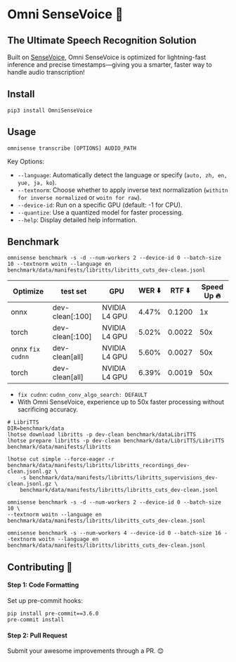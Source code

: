 # Omni SenseVoice 🚀

## The Ultimate Speech Recognition Solution

Built on [SenseVoice](https://github.com/FunAudioLLM/SenseVoice), Omni SenseVoice is optimized for lightning-fast inference and precise timestamps—giving you a smarter, faster way to handle audio transcription!

## Install

```
pip3 install OmniSenseVoice
```

## Usage

```
omnisense transcribe [OPTIONS] AUDIO_PATH
```

Key Options:

- `--language`: Automatically detect the language or specify (`auto, zh, en, yue, ja, ko`).
- `--textnorm`: Choose whether to apply inverse text normalization (`withitn for inverse normalized` or `woitn for raw`).
- `--device-id`: Run on a specific GPU (default: -1 for CPU).
- `--quantize`: Use a quantized model for faster processing.
- `--help`: Display detailed help information.

## Benchmark

`omnisense benchmark -s -d --num-workers 2 --device-id 0 --batch-size 10 --textnorm woitn --language en benchmark/data/manifests/libritts/libritts_cuts_dev-clean.jsonl`

| Optimize         | test set        | GPU           | WER ⬇️ | RTF ⬇️ | Speed Up 🔥 |
| ---------------- | --------------- | ------------- | ------ | ------ | ----------- |
| onnx             | dev-clean[:100] | NVIDIA L4 GPU | 4.47%  | 0.1200 | 1x          |
| torch            | dev-clean[:100] | NVIDIA L4 GPU | 5.02%  | 0.0022 | 50x         |
| onnx `fix cudnn` | dev-clean[all]  | NVIDIA L4 GPU | 5.60%  | 0.0027 | 50x         |
| torch            | dev-clean[all]  | NVIDIA L4 GPU | 6.39%  | 0.0019 | 50x         |

- `fix cudnn`: `cudnn_conv_algo_search: DEFAULT`
- With Omni SenseVoice, experience up to 50x faster processing without sacrificing accuracy.

```
# LibriTTS
DIR=benchmark/data
lhotse download libritts -p dev-clean benchmark/dataLibriTTS
lhotse prepare libritts -p dev-clean benchmark/data/LibriTTS/LibriTTS benchmark/data/manifests/libritts

lhotse cut simple --force-eager -r benchmark/data/manifests/libritts/libritts_recordings_dev-clean.jsonl.gz \
    -s benchmark/data/manifests/libritts/libritts_supervisions_dev-clean.jsonl.gz \
    benchmark/data/manifests/libritts/libritts_cuts_dev-clean.jsonl

omnisense benchmark -s -d --num-workers 2 --device-id 0 --batch-size 10 \
--textnorm woitn --language en benchmark/data/manifests/libritts/libritts_cuts_dev-clean.jsonl

omnisense benchmark -s --num-workers 4 --device-id 0 --batch-size 16 --textnorm woitn --language en benchmark/data/manifests/libritts/libritts_cuts_dev-clean.jsonl
```

## Contributing 🙌

#### Step 1: Code Formatting

Set up pre-commit hooks:

```
pip install pre-commit==3.6.0
pre-commit install
```

#### Step 2: Pull Request

Submit your awesome improvements through a PR. 😊
